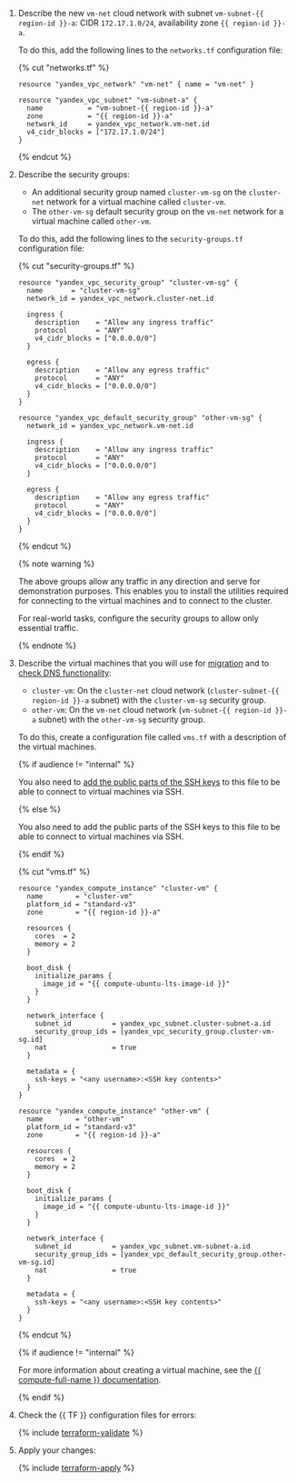 1. Describe the new `vm-net` cloud network with subnet `vm-subnet-{{ region-id }}-a`: CIDR `172.17.1.0/24`, availability zone `{{ region-id }}-a`.

    To do this, add the following lines to the `networks.tf` configuration file:

    {% cut "networks.tf" %}

    ```hcl
    resource "yandex_vpc_network" "vm-net" { name = "vm-net" }
    
    resource "yandex_vpc_subnet" "vm-subnet-a" {
      name           = "vm-subnet-{{ region-id }}-a"
      zone           = "{{ region-id }}-a"
      network_id     = yandex_vpc_network.vm-net.id
      v4_cidr_blocks = ["172.17.1.0/24"]
    }
    ```

    {% endcut %}

1. Describe the security groups:
    * An additional security group named `cluster-vm-sg` on the `cluster-net` network for a virtual machine called `cluster-vm`.
    * The `other-vm-sg` default security group on the `vm-net` network for a virtual machine called `other-vm`.

    To do this, add the following lines to the `security-groups.tf` configuration file:

    {% cut "security-groups.tf" %}

    ```hcl
    resource "yandex_vpc_security_group" "cluster-vm-sg" {
      name       = "cluster-vm-sg"
      network_id = yandex_vpc_network.cluster-net.id
    
      ingress {
        description    = "Allow any ingress traffic"
        protocol       = "ANY"
        v4_cidr_blocks = ["0.0.0.0/0"]
      }
    
      egress {
        description    = "Allow any egress traffic"
        protocol       = "ANY"
        v4_cidr_blocks = ["0.0.0.0/0"]
      }
    }
    
    resource "yandex_vpc_default_security_group" "other-vm-sg" {
      network_id = yandex_vpc_network.vm-net.id
    
      ingress {
        description    = "Allow any ingress traffic"
        protocol       = "ANY"
        v4_cidr_blocks = ["0.0.0.0/0"]
      }
    
      egress {
        description    = "Allow any egress traffic"
        protocol       = "ANY"
        v4_cidr_blocks = ["0.0.0.0/0"]
      }
    }
    ```

    {% endcut %}

    {% note warning %}

    The above groups allow any traffic in any direction and serve for demonstration purposes. This enables you to install the utilities required for connecting to the virtual machines and to connect to the cluster.

    For real-world tasks, configure the security groups to allow only essential traffic.

    {% endnote %}

1. Describe the virtual machines that you will use for [migration](#do-actions-for-migration) and to [check DNS functionality](#check-cluster-availability):
    * `cluster-vm`: On the `cluster-net` cloud network (`cluster-subnet-{{ region-id }}-a` subnet) with the `cluster-vm-sg` security group.
    * `other-vm`: On the `vm-net` cloud network (`vm-subnet-{{ region-id }}-a` subnet) with the `other-vm-sg` security group.

    To do this, create a configuration file called `vms.tf` with a description of the virtual machines.

    {% if audience != "internal" %}

    You also need to [add the public parts of the SSH keys](../../../compute/operations/vm-connect/ssh.md#creating-ssh-keys) to this file to be able to connect to virtual machines via SSH.

    {% else %}

    You also need to add the public parts of the SSH keys to this file to be able to connect to virtual machines via SSH.

    {% endif %}

    {% cut "vms.tf" %}

    ```hcl
    resource "yandex_compute_instance" "cluster-vm" {
      name        = "cluster-vm"
      platform_id = "standard-v3"
      zone        = "{{ region-id }}-a"
    
      resources {
        cores  = 2
        memory = 2
      }
    
      boot_disk {
        initialize_params {
          image_id = "{{ compute-ubuntu-lts-image-id }}"
        }
      }
    
      network_interface {
        subnet_id          = yandex_vpc_subnet.cluster-subnet-a.id
        security_group_ids = [yandex_vpc_security_group.cluster-vm-sg.id]
        nat                = true
      }
    
      metadata = {
        ssh-keys = "<any username>:<SSH key contents>"
      }
    }
    
    resource "yandex_compute_instance" "other-vm" {
      name        = "other-vm"
      platform_id = "standard-v3"
      zone        = "{{ region-id }}-a"
    
      resources {
        cores  = 2
        memory = 2
      }
    
      boot_disk {
        initialize_params {
          image_id = "{{ compute-ubuntu-lts-image-id }}"
        }
      }
    
      network_interface {
        subnet_id          = yandex_vpc_subnet.vm-subnet-a.id
        security_group_ids = [yandex_vpc_default_security_group.other-vm-sg.id]
        nat                = true
      }
    
      metadata = {
        ssh-keys = "<any username>:<SSH key contents>"
      }
    }
    ```

    {% endcut %}

    {% if audience != "internal" %}

    For more information about creating a virtual machine, see the [{{ compute-full-name }} documentation](../../../compute/operations/vm-create/create-linux-vm.md).

    {% endif %}

1. Check the {{ TF }} configuration files for errors:

    {% include [terraform-validate](../../../_includes/mdb/terraform/validate.md) %}

1. Apply your changes:

    {% include [terraform-apply](../../../_includes/mdb/terraform/apply.md) %}

